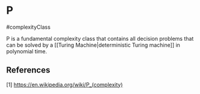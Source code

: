 # P
#complexityClass 

P is a fundamental complexity class that contains all decision problems that can be solved by a [[Turing Machine|deterministic Turing machine]] in polynomial time.

## References
[1] https://en.wikipedia.org/wiki/P_(complexity)